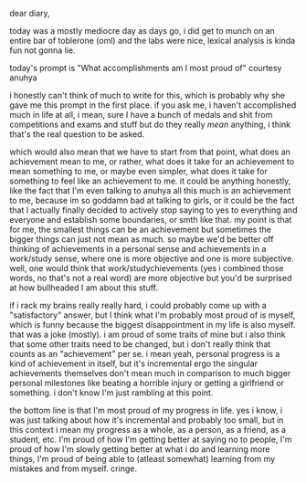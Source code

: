 dear diary,

today was a mostly mediocre day as days go, i did get to munch on an entire bar of toblerone (oml) and the labs were nice, lexical analysis is kinda fun not gonna lie.

today's prompt is "What accomplishments am I most proud of" courtesy anuhya

i honestly can't think of much to write for this, which is probably why she gave me this prompt in the first place. if you ask me, i haven't accomplished much in life at all, i mean, sure I have a bunch of medals and shit from competitions and exams and stuff but do they really _mean_ anything, i think that's the real question to be asked.

which would also mean that we have to start from that point, what does an achievement mean to me, or rather, what does it take for an achievement to mean something to me, or maybe even simpler, what does it take for something to feel like an achievement to me. it could be anything honestly, like the fact that I'm even talking to anuhya all this much is an achievement to me, because im so goddamn bad at talking to girls, or it could be the fact that I actually finally decided to actively stop saying to yes to everything and everyone and establish some boundaries, or smth like that. my point is that for me, the smallest things can be an achievement but sometimes the bigger things can just not mean as much. so maybe we'd be better off thinking of achievements in a personal sense and achievements in a work/study sense, where one is more objective and one is more subjective. well, one would think that work/studychievements (yes i combined those words, no that's not a real word) are more objective but you'd be surprised at how bullheaded I am about this stuff.

if i rack my brains really really hard, i could probably come up with a "satisfactory" answer, but I think what I'm probably most proud of is myself, which is funny because the biggest disappointment in my life is also myself. that was a joke (mostly). i am proud of some traits of mine but i also think that some other traits need to be changed, but i don't really think that counts as an "achievement" per se. i mean yeah, personal progress is a kind of achievement in itself, but it's incremental ergo the singular achievements themselves don't mean much in comparison to much bigger personal milestones like beating a horrible injury or getting a girlfriend or something. i don't know I'm just rambling at this point.

the bottom line is that I'm most proud of my progress in life. yes i know, i was just talking about how it's incremental and probably too small, but in this context i mean my progress as a whole, as a person, as a friend, as a student, etc. I'm proud of how I'm getting better at saying no to people, I'm proud of how I'm slowly getting better at what i do and learning more things, I'm proud of being able to (atleast somewhat) learning from my mistakes and from myself. cringe.